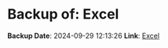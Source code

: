 # Backup of: Excel

**Backup Date**: 2024-09-29 12:13:26
**Link**: [Excel](https://przemienniki.net/export/przemienniki.xls)
